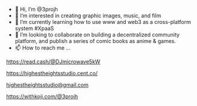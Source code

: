 - 👋 Hi, I’m @3projh
- 👀 I’m interested in creating graphic images, music, and film
- 🌱 I’m currently learning how to use www and web3 as a cross-platform system #XpaaS 
- 💞️ I’m looking to collaborate on building a decentralized community platform, and publish a series of comic books as anime & games.
- 📫 How to reach me ... 

https://read.cash/@DJmicrowave5kW 

https://highestheightsstudio.cent.co/

highestheightsstudio@gmail.com 

https://withkoji.com/@3projh 

<!---
3projh/3projh is a ✨ special ✨ repository because its `README.md` (this file) appears on your GitHub profile.
You can click the Preview link to take a look at your changes.
--->
